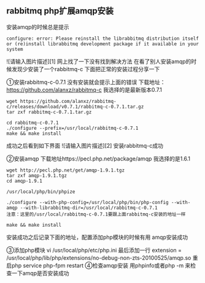 ## rabbitmq php扩展amqp安装
安装amqp的时候总是提示
```
configure: error: Please reinstall the librabbitmq distribution itself or (re)install librabbitmq development package if it available in your system
```
![请输入图片描述][1]
网上找了一下没有找到解决方法
在看了别人安装amqp的时候发现少安装了一个rabbitmq-c
下面把正常的安装过程分享一下

①安装rabbitmq-c-0.7.1
没有安装就会提示上面的错误
下载地址：https://github.com/alanxz/rabbitmq-c
我选择的是最新版本0.7.1
```
wget https://github.com/alanxz/rabbitmq-c/releases/download/v0.7.1/rabbitmq-c-0.7.1.tar.gz
tar zxf rabbitmq-c-0.7.1.tar.gz

cd rabbitmq-c-0.7.1
./configure --prefix=/usr/local/rabbitmq-c-0.7.1
make && make install
```
成功之后看到如下界面
![请输入图片描述][2]
安装rabbitmq-c成功

②安装amqp
下载地址https://pecl.php.net/package/amqp
我选择的是1.6.1
```
wget http://pecl.php.net/get/amqp-1.9.1.tgz  
tar zxf amqp-1.9.1.tgz
cd amqp-1.9.1

/usr/local/php/bin/phpize

./configure --with-php-config=/usr/local/php/bin/php-config --with-amqp --with-librabbitmq-dir=/usr/local/rabbitmq-c-0.7.1
注意：这里的/usr/local/rabbitmq-c-0.7.1要跟上面rabbitmq-c安装的地址一样

make && make install
```
安装成功之后记录下面的地址，配置添加php模块的时候有用
amqp安装成功

③添加php模块
vi /usr/local/php/etc/php.ini
最后添加一行
extension = /usr/local/php/lib/php/extensions/no-debug-non-zts-20100525/amqp.so
重启php
service php-fpm restart
④检查amqp安装
用phpinfo或者php -m 来检查一下amqp是否安装成功